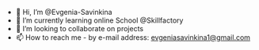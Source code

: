 - 👋 Hi, I’m @Evgenia-Savinkina
- 🌱 I’m currently learning online School @Skillfactory
- 💞️ I’m looking to collaborate on projects
- 📫 How to reach me - by e-mail address: evgeniasavinkina1@gmail.com

<!---
Evgenia-Savinkina/Evgenia-Savinkina is a ✨ special ✨ repository because its `README.md` (this file) appears on your GitHub profile.
You can click the Preview link to take a look at your changes.
--->
